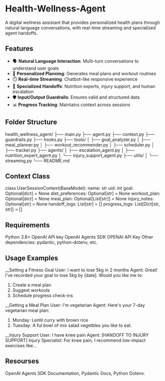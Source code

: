 # Health-Wellness-Agent
A digital wellness assistant that provides personalized health plans through natural language conversations, with real-time streaming and specialized agent handoffs.

## Features

- 🗣️ **Natural Language Interaction**: Multi-turn conversations to understand user goals
- 🥗 **Personalized Planning**: Generates meal plans and workout routines
- ⏱️ **Real-time Streaming**: Chatbot-like responsive experience
- 🤝 **Specialized Handoffs**: Nutrition experts, injury support, and human escalation
- 🛡️ **Input/Output Guardrails**: Ensures valid and structured data
- 📊 **Progress Tracking**: Maintains context across sessions

## Folder Structure
health_wellness_agent/
├── main.py
├── agent.py
├── context.py
├── guardrails.py
├── hooks.py
├── tools/
│   ├── goal_analyzer.py
│   ├── meal_planner.py
│   ├── workout_recommender.py
│   ├── scheduler.py
│   ├── tracker.py
├── agents/
│   ├── escalation_agent.py
│   ├── nutrition_expert_agent.py
│   └── injury_support_agent.py
├── utils/
│   └── streaming.py
└── README.md

## Context Class
class UserSessionContext(BaseModel):
    name: str
    uid: int
    goal: Optional[dict] = None
    diet_preferences: Optional[str] = None
    workout_plan: Optional[dict] = None
    meal_plan: Optional[List[str]] = None
    injury_notes: Optional[str] = None
    handoff_logs: List[str] = []
    progress_logs: List[Dict[str, str]] = []

## Requirements
Python 3.8+
OpenAI API key
OpenAI Agents SDK
OPENAI API Key 
Other dependencies: pydantic, python-dotenv, etc.

## Usage Examples
__Setting a Fitness Goal
User: I want to lose 5kg in 2 months
Agent: Great! I've recorded your goal to lose 5kg by [date]. Would you like me to:
1. Create a meal plan
2. Suggest workouts
3. Schedule progress check-ins

__Getting a Meal Plan
User: I'm vegetarian
Agent: Here's your 7-day vegetarian meal plan:
1. Monday: Lentil curry with brown rice
2. Tuesday: A ful bowl of mix salad vegetbles you like to eat.

__Injury Support
User: I have knee pain
Agent: [HANDOFF TO INJURY SUPPORT]
Injury Specialist: For knee pain, I recommend low-impact exercises like...


## Resourses
OpenAI Agents SDK Documentation,
Pydantic Docs,
Python Dotenv.
